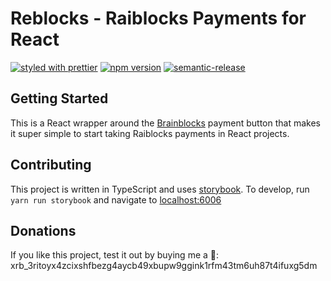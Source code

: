 # Reblocks - Raiblocks Payments for React

[![styled with prettier](https://img.shields.io/badge/styled_with-prettier-ff69b4.svg)](https://github.com/prettier/prettier)
[![npm version](https://img.shields.io/npm/v/reblocks.svg)](https://www.npmjs.org/package/reblocks)
[![semantic-release](https://img.shields.io/badge/%20%20%F0%9F%93%A6%F0%9F%9A%80-semantic--release-e10079.svg)](https://github.com/semantic-release/semantic-release)

## Getting Started

This is a React wrapper around the [Brainblocks](https://github.com/brainblocks/brainblocks) payment button that makes
it super simple to start taking Raiblocks payments in React projects.

## Contributing

This project is written in TypeScript and uses [storybook](https://github.com/storybooks/storybook).  To develop, run
`yarn run storybook` and navigate to [localhost:6006](http://localhost:6006/)

## Donations

If you like this project, test it out by buying me a 🍺:  xrb_3ritoyx4zcixshfbezg4aycb49xbupw9ggink1rfm43tm6uh87t4ifuxg5dm
